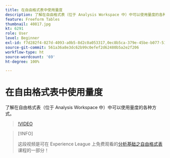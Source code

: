 ```yaml
---
title: 在自由格式表中使用量度
description: 了解在自由格式表（位于 Analysis Workspace 中）中可以使用量度的各种方式。
feature: Freeform Tables
thumbnail: 40817.jpg
kt: 6291
role: User
level: Beginner
exl-id: f7d282f4-027d-4093-a0b5-8d2c0a053317,0ec8b5ca-379e-45be-b077-514af318f42a
source-git-commit: 561a36a8e3dc62b99c0efef2d62480b5a2e2f206
workflow-type: ht
source-wordcount: '69'
ht-degree: 100%

---
```


# 在自由格式表中使用量度

了解在自由格式表（位于 Analysis Workspace 中）中可以使用量度的各种方式。

>[!VIDEO](https://video.tv.adobe.com/v/40817/?quality=12&learn=on)

>[!INFO]
>
> 这段视频是可在 Experience League 上免费观看的[分析基础之自由格式表](https://experienceleague.adobe.com/?recommended=Analytics-U-1-2020.3)课程的一部分！
